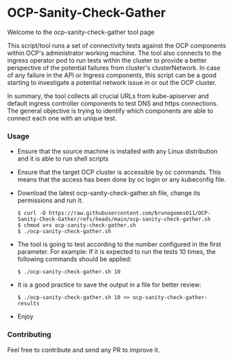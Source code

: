 # OCP-Sanity-Check-Gather

Welcome to the ocp-sanity-check-gather tool page

This script/tool runs a set of connectivity tests against the OCP components within OCP's administrator working machine. The tool also connects to the ingress operator pod to run tests within the cluster to provide a better perspective of the potential failures from cluster's clusterNetwork. In case of any failure in the API or Ingress components, this script can be a good starting to investigate a potential network issue in or out the OCP cluster. 

In summary, the tool collects all crucial URLs from kube-apiserver and default ingress controller components to test DNS and https connections. The general objective is trying to identify which components are able to connect each one with an unique test.


### Usage

- Ensure that the source machine is installed with any Linux distribution and it is able to run shell scripts
- Ensure that the target OCP cluster is accessible by oc commands. This means that the access has been done by oc login or any kubeconfig file.
- Download the latest ocp-sanity-check-gather.sh file, change its permissions and run it.

  ~~~
  $ curl -O https://raw.githubusercontent.com/brunogomes011/OCP-Sanity-Check-Gather/refs/heads/main/ocp-sanity-check-gather.sh
  $ chmod u+x ocp-sanity-check-gather.sh
  $ ./ocp-sanity-check-gather.sh
  ~~~


- The tool is going to test according to the number configured in the first parameter. For example: If it is expected to run the tests 10 times, the following commands should be applied:

  ~~~
  $ ./ocp-sanity-check-gather.sh 10
  ~~~

- It is a good practice to save the output in a file for better review:

  ~~~
  $ ./ocp-sanity-check-gather.sh 10 >> ocp-sanity-check-gather-results
  ~~~

- Enjoy

### Contributing

Feel free to contribute and send any PR to improve it.
